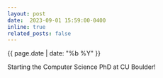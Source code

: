 ```yaml
---
layout: post
date:  2023-09-01 15:59:00-0400
inline: true
related_posts: false
---
```


{{ page.date | date: "%b %Y" }}

Starting the Computer Science PhD at CU Boulder!
